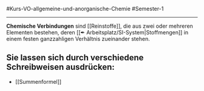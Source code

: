 #Kurs-VO-allgemeine-und-anorganische-Chemie  #Semester-1

---

**Chemische Verbindungen** sind [[Reinstoffe]], die aus zwei oder mehreren Elementen bestehen, deren [[✒ Arbeitsplatz/SI-System|Stoffmengen]] in einem festen ganzzahligen Verhältnis zueinander stehen.

## Sie lassen sich durch verschiedene Schreibweisen ausdrücken:
- [[Summenformel]]